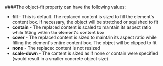 ####The object-fit property can have the following values:

* **fill** - This is default. The replaced content is sized to fill the element's content box. If necessary, the object will be stretched or squished to fit
* **contain** - The replaced content is scaled to maintain its aspect ratio while fitting within the element's content box
* **cover** - The replaced content is sized to maintain its aspect ratio while filling the element's entire content box. The object will be clipped to fit
* **none** - The replaced content is not resized
* **scale-down** - The content is sized as if none or contain were specified (would result in a smaller concrete object size)